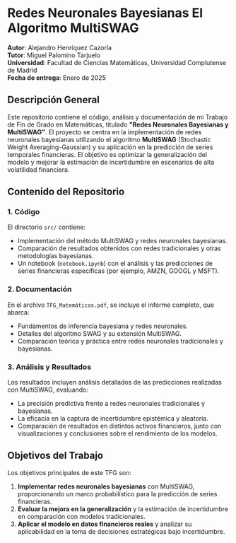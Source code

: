 # Redes Neuronales Bayesianas El Algoritmo MultiSWAG

**Autor**: Alejandro Henríquez Cazorla  
**Tutor**: Miguel Palomino Tarjuelo  
**Universidad**: Facultad de Ciencias Matemáticas, Universidad Complutense de Madrid  
**Fecha de entrega**: Enero de 2025

## Descripción General

Este repositorio contiene el código, análisis y documentación de mi Trabajo de Fin de Grado en Matemáticas, titulado **"Redes Neuronales Bayesianas y MultiSWAG"**. El proyecto se centra en la implementación de redes neuronales bayesianas utilizando el algoritmo **MultiSWAG** (Stochastic Weight Averaging-Gaussian) y su aplicación en la predicción de series temporales financieras. El objetivo es optimizar la generalización del modelo y mejorar la estimación de incertidumbre en escenarios de alta volatilidad financiera.

## Contenido del Repositorio

### 1. Código
El directorio `src/` contiene:
- Implementación del método MultiSWAG y redes neuronales bayesianas.
- Comparación de resultados obtenidos con redes tradicionales y otras metodologías bayesianas.
- Un notebook (`notebook.ipynb`) con el análisis y las predicciones de series financieras específicas (por ejemplo, AMZN, GOOGL y MSFT).

### 2. Documentación
En el archivo `TFG_Matemáticas.pdf`, se incluye el informe completo, que abarca:
- Fundamentos de inferencia bayesiana y redes neuronales.
- Detalles del algoritmo SWAG y su extensión MultiSWAG.
- Comparación teórica y práctica entre redes neuronales tradicionales y bayesianas.

### 3. Análisis y Resultados
Los resultados incluyen análisis detallados de las predicciones realizadas con MultiSWAG, evaluando:
- La precisión predictiva frente a redes neuronales tradicionales y bayesianas.
- La eficacia en la captura de incertidumbre epistémica y aleatoria.
- Comparación de resultados en distintos activos financieros, junto con visualizaciones y conclusiones sobre el rendimiento de los modelos.

## Objetivos del Trabajo

Los objetivos principales de este TFG son:
1. **Implementar redes neuronales bayesianas** con MultiSWAG, proporcionando un marco probabilístico para la predicción de series financieras.
2. **Evaluar la mejora en la generalización** y la estimación de incertidumbre en comparación con modelos tradicionales.
3. **Aplicar el modelo en datos financieros reales** y analizar su aplicabilidad en la toma de decisiones estratégicas bajo incertidumbre.

